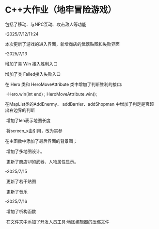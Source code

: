 # C++大作业（地牢冒险游戏）
包括了移动、与NPC互动、攻击敌人等功能



-2025/7/12/11:24

本次更新了游戏的进入界面，新增商店的武器贴图和失败界面

-2025/7/13

增加了类 Win 接入胜利入口

增加了类 Failed接入失败入口

在 Hero 类和 HeroMoveAttribute 类中增加了判断胜利的接口:

​	-Hero.win(int end) ; HeroMoveAttribute.win();

在MapList类的AddEnermy、 addBarrier、addShopman 中增加了判定是否超出右边界的判断

​	增加了len表示地图长度

​	将screen_x由引用，改为实参

在主函数中添加了最后界面的背景图；

​    增加了多地图设计。

​	更新了商店UI的武器、人物属性显示。

-2025/7/15

​	更新了若干贴图

​	更新了音乐

-2025/7/16

​	增加了析构函数

​	在文件夹中添加了开发人员工具:地图编辑器的压缩文件

